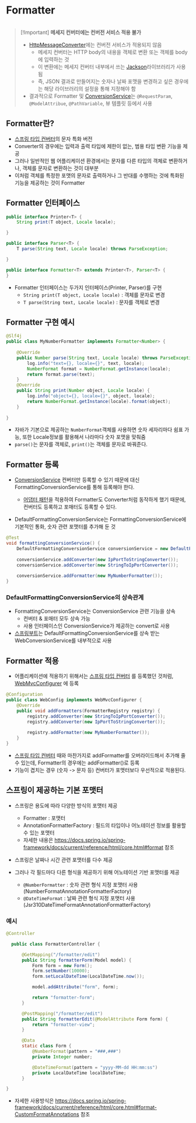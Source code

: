 # Formatter

```table-of-contents
```
> [!Important] **메세지 컨버터에는 컨버전 서비스 적용 불가**
> - [HttpMessageConverter](Spring%20MVC/HttpMessageConverter.md)에는 컨버전 서비스가 적용되지 않음
> 	- 메세지 컨버터는 HTTP body의 내용을 객체로 변환 또는 객체를 body에 입력하는 것
> 	- 이 변환에는 메세지 컨버터 내부에서 쓰는 [Jackson](../미완성%20문서/Jackson.md)라이브러리가 사용됨
> 	- 즉, JSON 결과로 만들어지는 숫자나 날짜 포맷을 변경하고 싶은 경우에는 해당 라이브러리의 설정을 통해 지정해야 함
> - 결과적으로 Formatter 및 [ConversionService](스프링%20타입%20컨버터.md)는 `@RequestParam`, `@ModelAttribue`, `@PathVariable`, 뷰 템플릿 등에서 사용
##  Formatter란?

- [스프링 타입 컨버터](스프링%20타입%20컨버터.md)의 문자 특화 버전
- Converter의 경우에는 입력과 출력 타입에 제한이 없는, 범용 타입 변환 기능을 제공
- 그러나 일반적인 웹 어플리케이션 환경에서는 문자를 다른 타입의 객체로 변환하거나, 객체를 문자로 변환하는 것이 대부분
- 이처럼 객체를 특정한 포맷의 문자로 출력하거나 그 반대를 수행하는 것에 특화된 기능을 제공하는 것이 Formatter

## Formatter 인터페이스

```java
public interface Printer<T> {
	String print(T object, Locale locale);

}

public interface Parser<T> {
	T parse(String text, Locale locale) throws ParseException;

}

public interface Formatter<T> extends Printer<T>, Parser<T> {
}
```
- Formatter 인터페이스는 두가지 인터페이스(Printer, Parser)를 구현
	- `String print(T object, Locale locale)` : 객체를 문자로 변경
	- `T parse(String text, Locale locale)` : 문자를 객체로 변경


## Formatter 구현 예시
```java
@Slf4j  
public class MyNumberFormatter implements Formatter<Number> {  
  
    @Override  
    public Number parse(String text, Locale locale) throws ParseException {  
        log.info("text={}, locale={}", text, locale);  
        NumberFormat format = NumberFormat.getInstance(locale);  
        return format.parse(text);  
    }  
    @Override  
    public String print(Number object, Locale locale) {  
        log.info("object={}, locale={}", object, locale);  
        return NumberFormat.getInstance(locale).format(object);  
    }  
  
}
```
- 자바가 기본으로 제공하는 `NumberFormat`객체를 사용하면 숫자 세자리마다 쉼표 가능, 또한 Locale정보를 활용해서 나라마다 숫자 포맷을 맞춰줌
- `parse()`는 문자를 객체로, `print()`는 객체를 문자로 바꿔준다.


## Formatter 등록

- [ConversionService](스프링%20타입%20컨버터.md) 컨버터만 등록할 수 있기 때문에 대신 FormattingConversionService를 통해 등록해야 한다.
	- [어댑터 패턴](Spring%20MVC/어댑터%20패턴.md)을 적용하여 Formatter도 Converter처럼 동작하게 했기 때문에, 컨버터도 등록하고 포매터도 등록할 수 있다.


- DefaultFormattingConversionService는 FormattingConversionService에 기본적인 통화, 숫자 관련 포맷터를 추가해 둔 것
```java
@Test  
void formattingConversionService() {  
    DefaultFormattingConversionService conversionService = new DefaultFormattingConversionService();  
  
    conversionService.addConverter(new IpPortToStringConverter());  
    conversionService.addConverter(new StringToIpPortConverter());  
  
    conversionService.addFormatter(new MyNumberFormatter());  
}
```

### DefaultFormattingConversionService의 상속관계
- FormattingConversionService는 ConversionService 관련 기능을 상속
	- 컨버터 & 포매터 모두 상속 가능
	- 사용 인터페이스인 ConversionService가 제공하는 convert로 사용
- [스프링부트](../미완성%20문서/SpringBoot.md)는 DefaultFormattingConversionService를 상속 받는 WebConversionService를 내부적으로 사용

## Formatter 적용

- 어플리케이션에 적용하기 위해서는 [스프링 타입 컨버터](스프링%20타입%20컨버터.md) 를 등록했던 것처럼, [WebMvcConfigurer](../미완성%20문서/WebMvcConfigurer.md) 에 등록

```java
@Configuration  
public class WebConfig implements WebMvcConfigurer {  
    @Override  
    public void addFormatters(FormatterRegistry registry) {  
        registry.addConverter(new StringToIpPortConverter());  
        registry.addConverter(new IpPortToStringConverter());  
  
        registry.addFormatter(new MyNumberFormatter());  
    }  
}
```
- [스프링 타입 컨버터](스프링%20타입%20컨버터.md) 때와 마찬가지로 addFormatter를 오버라이드해서 추가해 줄 수 있는데, Formatter의 경우에는 addFormatter()로 등록
- 기능이 겹치는 경우 (숫자 -> 문자 등) 컨버터가 포맷터보다 우선적으로 적용된다.


## 스프링이 제공하는 기본 포맷터

- 스프링은 용도에 따라 다양한 방식의 포맷터 제공
	- Formatter : 포맷터
	- AnnotationFormatterFactory : 필드의 타입이나 어노테이션 정보를 활용할 수 있는 포맷터
	- 자세한 내용은 https://docs.spring.io/spring-framework/docs/current/reference/html/core.html#format 참조

- 스프링은 날짜나 시간 관련 포맷터를 다수 제공
- 그러나 각 필드마다 다른 형식을 제공하기 위해 어노테이션 기반 포맷터를 제공
	- `@NumberFormatter` : 숫자 관련 형식 지정 포맷터 사용 (NumberFormatAnnotationFormatterFactory)
	- `@DateTimeFormat` : 날짜 관련 형식 지정 포맷터 사용 (Jsr310DateTimeFormatAnnotationFormatterFactory)

### 예시

```java
@Controller

  public class FormatterController {

      @GetMapping("/formatter/edit")
      public String formatterForm(Model model) {
	      Form form = new Form();
          form.setNumber(10000);
          form.setLocalDateTime(LocalDateTime.now());

          model.addAttribute("form", form);

          return "formatter-form";
      }

      @PostMapping("/formatter/edit")
      public String formatterEdit(@ModelAttribute Form form) {
          return "formatter-view";
      }

      @Data      
      static class Form {
          @NumberFormat(pattern = "###,###")
          private Integer number;

          @DateTimeFormat(pattern = "yyyy-MM-dd HH:mm:ss")
          private LocalDateTime localDateTime;
      }

}
```

- 자세한 사용방식은 https://docs.spring.io/spring-framework/docs/current/reference/html/core.html#format-CustomFormatAnnotations 참조